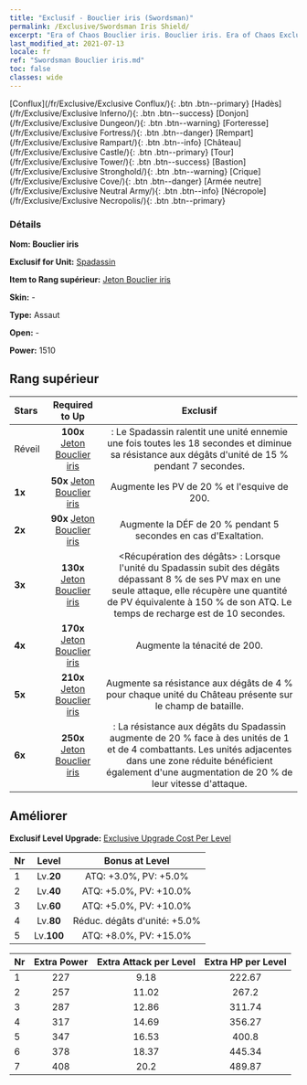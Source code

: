 ```yaml
---
title: "Exclusif - Bouclier iris (Swordsman)"
permalink: /Exclusive/Swordsman Iris Shield/
excerpt: "Era of Chaos Bouclier iris. Bouclier iris. Era of Chaos Exclusif Bouclier iris. Spadassin Exclusif."
last_modified_at: 2021-07-13
locale: fr
ref: "Swordsman Bouclier iris.md"
toc: false
classes: wide
---
```

 [Conflux](/fr/Exclusive/Exclusive Conflux/){: .btn .btn--primary} [Hadès](/fr/Exclusive/Exclusive Inferno/){: .btn .btn--success} [Donjon](/fr/Exclusive/Exclusive Dungeon/){: .btn .btn--warning} [Forteresse](/fr/Exclusive/Exclusive Fortress/){: .btn .btn--danger} [Rempart](/fr/Exclusive/Exclusive Rampart/){: .btn .btn--info} [Château](/fr/Exclusive/Exclusive Castle/){: .btn .btn--primary} [Tour](/fr/Exclusive/Exclusive Tower/){: .btn .btn--success} [Bastion](/fr/Exclusive/Exclusive Stronghold/){: .btn .btn--warning} [Crique](/fr/Exclusive/Exclusive Cove/){: .btn .btn--danger} [Armée neutre](/fr/Exclusive/Exclusive Neutral Army/){: .btn .btn--info} [Nécropole](/fr/Exclusive/Exclusive Necropolis/){: .btn .btn--primary} 

### Détails
 **Nom: Bouclier iris** 

 **Exclusif for Unit:** [Spadassin](/fr/units/Swordsman/) 

 **Item to Rang supérieur:** [Jeton Bouclier iris](/ItemsFR/con_913/)

 **Skin:** -

 **Type:** Assaut

 **Open:** -

 **Power:** 1510

## Rang supérieur

  |     Stars    |  Required to Up | Exclusif |
  |:-------------|:---------------:|:---------------:|
  |  Réveil  | **100x** [Jeton Bouclier iris](/ItemsFR/con_913/) | <Fracas de bouclier> : Le Spadassin ralentit une unité ennemie une fois toutes les 18 secondes et diminue sa résistance aux dégâts d'unité de 15 % pendant 7 secondes. |
  | **1x** <i class="fas fa-star"/> | **50x** [Jeton Bouclier iris](/ItemsFR/con_913/) | Augmente les PV de 20 % et l'esquive de 200. |
  | **2x** <i class="fas fa-star"/> | **90x** [Jeton Bouclier iris](/ItemsFR/con_913/) | Augmente la DÉF de 20 % pendant 5 secondes en cas d'Exaltation. |
  | **3x** <i class="fas fa-star"/> | **130x** [Jeton Bouclier iris](/ItemsFR/con_913/) | <Récupération des dégâts> : Lorsque l'unité du Spadassin subit des dégâts dépassant 8 % de ses PV max en une seule attaque, elle récupère une quantité de PV équivalente à 150 % de son ATQ. Le temps de recharge est de 10 secondes. |
  | **4x** <i class="fas fa-star"/> | **170x** [Jeton Bouclier iris](/ItemsFR/con_913/) | Augmente la ténacité de 200. |
  | **5x** <i class="fas fa-star"/> | **210x** [Jeton Bouclier iris](/ItemsFR/con_913/) | Augmente sa résistance aux dégâts de 4 % pour chaque unité du Château présente sur le champ de bataille. |
  | **6x** <i class="fas fa-star"/> | **250x** [Jeton Bouclier iris](/ItemsFR/con_913/) | <Chasse au dragon> : La résistance aux dégâts du Spadassin augmente de 20 % face à des unités de 1 et de 4 combattants. Les unités adjacentes dans une zone réduite bénéficient également d'une augmentation de 20 % de leur vitesse d'attaque. |


## Améliorer
 **Exclusif Level Upgrade:** [Exclusive Upgrade Cost Per Level](/Exclusive/ExclusiveUpgradeCostPerLevel/)

  |  Nr  |   Level  | Bonus at Level |
  |:-----|:--------:|:--------------:|
  | 1 | Lv.**20** | ATQ: +3.0%, PV: +5.0% |
  | 2 | Lv.**40** | ATQ: +5.0%, PV: +10.0% |
  | 3 | Lv.**60** | ATQ: +5.0%, PV: +10.0% |
  | 4 | Lv.**80** | Réduc. dégâts d'unité: +5.0% |
  | 5 | Lv.**100** | ATQ: +8.0%, PV: +15.0% |


  |  Nr  |  Extra Power | Extra Attack per Level | Extra HP per Level |
  |:-----|:--------:|:--------:|:--------:|
  | 1 | 227 | 9.18 | 222.67 |
  | 2 | 257 | 11.02 | 267.2 |
  | 3 | 287 | 12.86 | 311.74 |
  | 4 | 317 | 14.69 | 356.27 |
  | 5 | 347 | 16.53 | 400.8 |
  | 6 | 378 | 18.37 | 445.34 |
  | 7 | 408 | 20.2 | 489.87 |


